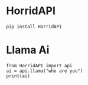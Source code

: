 # HorridAPI

``` 
pip install HorridAPI
```


# Llama Ai
```
from HorridAPI import api
ai = api.llama("who are you")
print(ai)
```
